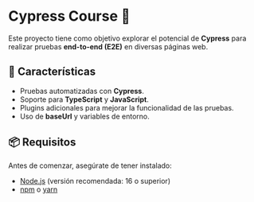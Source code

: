 # Cypress Course 🚀  

Este proyecto tiene como objetivo explorar el potencial de **Cypress** para realizar pruebas **end-to-end (E2E)** en diversas páginas web.  

## 📌 Características  
- Pruebas automatizadas con **Cypress**.  
- Soporte para **TypeScript** y **JavaScript**.  
- Plugins adicionales para mejorar la funcionalidad de las pruebas.  
- Uso de **baseUrl** y variables de entorno.  

## 📦 Requisitos  
Antes de comenzar, asegúrate de tener instalado:  
- [Node.js](https://nodejs.org/) (versión recomendada: 16 o superior)  
- [npm](https://www.npmjs.com/) o [yarn](https://yarnpkg.com/)
